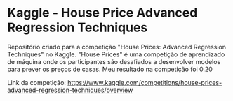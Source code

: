 # Kaggle - House Price Advanced Regression Techniques
Repositório criado para a competição "House Prices: Advanced Regression Techniques" no Kaggle. "House Prices" é uma competição de aprendizado de máquina onde os participantes são desafiados a desenvolver modelos para prever os preços de casas. Meu resultado na competição foi 0.20

Link da competição: https://www.kaggle.com/competitions/house-prices-advanced-regression-techniques/overview
